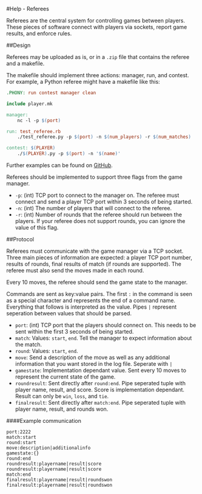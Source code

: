 #Help - Referees

Referees are the central system for controlling games between players. These pieces of software connect with players via sockets, report game results, and enforce rules.

##Design

Referees may be uploaded as is, or in a `.zip` file that contains the referee and a makefile.

The makefile should implement three actions: manager, run, and contest. For example, a Python referee might have a makefile like this:

```makefile
.PHONY: run contest manager clean

include player.mk

manager:
    nc -l -p $(port)

run: test_referee.rb
    ./test_referee.py -p $(port) -n $(num_players) -r $(num_matches)

contest: $(PLAYER)
    ./$(PLAYER).py -p $(port) -n '$(name)'
```

Further examples can be found on [GitHub](https://github.com/PastyPurpleTrolls/test/tree/master/examples).

Referees should be implemented to support three flags from the game manager.

- `-p`: (int) TCP port to connect to the manager on. The referee must connect and send a player TCP port within 3 seconds of being started.
- `-n`: (int) The number of players that will connect to the referee.
- `-r`: (int) Number of rounds that the referee should run between the players. If your referee does not support rounds, you can ignore the value of this flag.

##Protocol

Referees must communicate with the game manager via a TCP socket. Three main pieces of information are expected: a player TCP port number, results of rounds, final results of match (if rounds are supported). The referee must also send the moves made in each round.

Every 10 moves, the referee should send the game state to the manager.

Commands are sent as key:value pairs. The first `:` in the command is seen as a special character and represents the end of a command name. Everything that follows is interpreted as the value. Pipes `|` represent seperation between values that should be parsed.

- `port`: (int) TCP port that the players should connect on. This needs to be sent within the first 3 seconds of being started.
- `match`: Values: `start`, `end`. Tell the manager to expect information about the match.
- `round`: Values: `start`, `end`. 
- `move`: Send a description of the move as well as any additional information that you want stored in the log file. Seperate with `|`
- `gamestate`: Implementation dependant value. Sent every 10 moves to represent the current state of the game.
- `roundresult`: Sent directly after `round:end`. Pipe seperated tuple with player name, result, and score. Score is implementation dependant. Result can only be `win`, `loss`, and `tie`.
- `finalresult`: Sent directly after `match:end`. Pipe seperated tuple with player name, result, and rounds won. 

####Example communication

```
port:2222
match:start
round:start
move:description|additionalinfo
gamestate:{}
round:end
roundresult:playername|result|score
roundresult:playername|result|score
match:end
finalresult:playername|result|roundswon
finalresult:playername|result|roundswon
```
